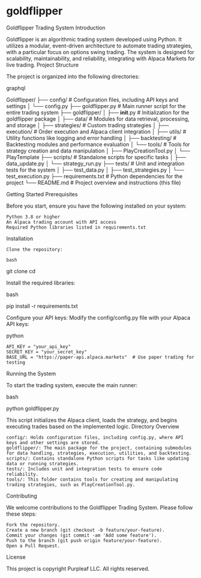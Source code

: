 # goldflipper
Goldflipper Trading System
Introduction

Goldflipper is an algorithmic trading system developed using Python. It utilizes a modular, event-driven architecture to automate trading strategies, with a particular focus on options swing trading. The system is designed for scalability, maintainability, and reliability, integrating with Alpaca Markets for live trading.
Project Structure

The project is organized into the following directories:

graphql

Goldflipper/
├── config/                     # Configuration files, including API keys and settings
│   └── config.py
├── goldflipper.py              # Main runner script for the entire trading system
├── goldflipper/
│   ├── __init__.py             # Initialization for the goldflipper package
│   ├── data/                   # Modules for data retrieval, processing, and storage
│   ├── strategies/             # Custom trading strategies
│   ├── execution/              # Order execution and Alpaca client integration
│   ├── utils/                  # Utility functions like logging and error handling
│   ├── backtesting/            # Backtesting modules and performance evaluation
│   └── tools/                  # Tools for strategy creation and data manipulation
│       ├── PlayCreationTool.py
│       └── PlayTemplate
├── scripts/                    # Standalone scripts for specific tasks
│   ├── data_update.py
│   └── strategy_run.py
├── tests/                      # Unit and integration tests for the system
│   ├── test_data.py
│   ├── test_strategies.py
│   └── test_execution.py
├── requirements.txt            # Python dependencies for the project
└── README.md                   # Project overview and instructions (this file)

Getting Started
Prerequisites

Before you start, ensure you have the following installed on your system:

    Python 3.8 or higher
    An Alpaca trading account with API access
    Required Python libraries listed in requirements.txt

Installation

    Clone the repository:

    bash

git clone <repository-url>
cd <repository-name>

Install the required libraries:

bash

pip install -r requirements.txt

Configure your API keys: Modify the config/config.py file with your Alpaca API keys:

python

    API_KEY = "your_api_key"
    SECRET_KEY = "your_secret_key"
    BASE_URL = "https://paper-api.alpaca.markets"  # Use paper trading for testing

Running the System

To start the trading system, execute the main runner:

bash

python goldflipper.py

This script initializes the Alpaca client, loads the strategy, and begins executing trades based on the implemented logic.
Directory Overview

    config/: Holds configuration files, including config.py, where API keys and other settings are stored.
    goldflipper/: The main package for the project, containing submodules for data handling, strategies, execution, utilities, and backtesting.
    scripts/: Contains standalone Python scripts for tasks like updating data or running strategies.
    tests/: Includes unit and integration tests to ensure code reliability.
    tools/: This folder contains tools for creating and manipulating trading strategies, such as PlayCreationTool.py.

Contributing

We welcome contributions to the Goldflipper Trading System. Please follow these steps:

    Fork the repository.
    Create a new branch (git checkout -b feature/your-feature).
    Commit your changes (git commit -am 'Add some feature').
    Push to the branch (git push origin feature/your-feature).
    Open a Pull Request.

License

This project is copyright Purpleaf LLC. All rights reserved.
